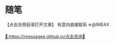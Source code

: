 # 随笔

【点击左侧目录打开文章】 有意向直接联系 ✈️@IMEAX
<a href="https://imessagee.github.io/" title="✈️@IMEAX" class="md-source" data-md-component="source">
  <div class="md-source__repository md-source__repository--active">
   🔗:https://imessagee.github.io/点击咨询🔎
</a>